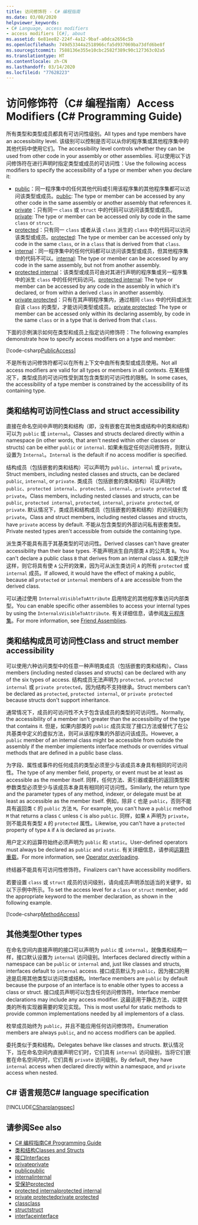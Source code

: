 ```yaml
---
title: 访问修饰符 - C# 编程指南
ms.date: 03/08/2020
helpviewer_keywords:
- C# Language, access modifiers
- access modifiers [C#], about
ms.assetid: 6e81ee82-224f-4a12-9baf-a0dca2656c5b
ms.openlocfilehash: 749d53344a2518966cfa5d937069ba73dfd6be8f
ms.sourcegitcommit: 7588136e355e10cbc2582f389c90c127363c02a5
ms.translationtype: HT
ms.contentlocale: zh-CN
ms.lasthandoff: 03/14/2020
ms.locfileid: "77628223"
---
```

# <a name="access-modifiers-c-programming-guide"></a><span data-ttu-id="1747e-102">访问修饰符（C# 编程指南）</span><span class="sxs-lookup"><span data-stu-id="1747e-102">Access Modifiers (C# Programming Guide)</span></span>

<span data-ttu-id="1747e-103">所有类型和类型成员都具有可访问性级别。</span><span class="sxs-lookup"><span data-stu-id="1747e-103">All types and type members have an accessibility level.</span></span> <span data-ttu-id="1747e-104">该级别可以控制是否可以从你的程序集或其他程序集中的其他代码中使用它们。</span><span class="sxs-lookup"><span data-stu-id="1747e-104">The accessibility level controls whether they can be used from other code in your assembly or other assemblies.</span></span> <span data-ttu-id="1747e-105">可以使用以下访问修饰符在进行声明时指定类型或成员的可访问性：</span><span class="sxs-lookup"><span data-stu-id="1747e-105">Use the following access modifiers to specify the accessibility of a type or member when you declare it:</span></span>

- <span data-ttu-id="1747e-106">[public](../../language-reference/keywords/public.md)：同一程序集中的任何其他代码或引用该程序集的其他程序集都可以访问该类型或成员。</span><span class="sxs-lookup"><span data-stu-id="1747e-106">[public](../../language-reference/keywords/public.md): The type or member can be accessed by any other code in the same assembly or another assembly that references it.</span></span>
- <span data-ttu-id="1747e-107">[private](../../language-reference/keywords/private.md)：只有同一 `class` 或 `struct` 中的代码可以访问该类型或成员。</span><span class="sxs-lookup"><span data-stu-id="1747e-107">[private](../../language-reference/keywords/private.md): The type or member can be accessed only by code in the same `class` or `struct`.</span></span>
- <span data-ttu-id="1747e-108">[protected](../../language-reference/keywords/protected.md)：只有同一 `class` 或者从该 `class` 派生的 `class` 中的代码可以访问该类型或成员。</span><span class="sxs-lookup"><span data-stu-id="1747e-108">[protected](../../language-reference/keywords/protected.md): The type or member can be accessed only by code in the same `class`, or in a `class` that is derived from that `class`.</span></span>
- <span data-ttu-id="1747e-109">[internal](../../language-reference/keywords/internal.md)：同一程序集中的任何代码都可以访问该类型或成员，但其他程序集中的代码不可以。</span><span class="sxs-lookup"><span data-stu-id="1747e-109">[internal](../../language-reference/keywords/internal.md): The type or member can be accessed by any code in the same assembly, but not from another assembly.</span></span>
- <span data-ttu-id="1747e-110">[protected internal](../../language-reference/keywords/protected-internal.md)：该类型或成员可由对其进行声明的程序集或另一程序集中的派生 `class` 中的任何代码访问。</span><span class="sxs-lookup"><span data-stu-id="1747e-110">[protected internal](../../language-reference/keywords/protected-internal.md): The type or member can be accessed by any code in the assembly in which it's declared, or from within a derived `class` in another assembly.</span></span>
- <span data-ttu-id="1747e-111">[private protected](../../language-reference/keywords/private-protected.md)：只有在其声明程序集内，通过相同 `class` 中的代码或派生自该 `class` 的类型，才能访问类型或成员。</span><span class="sxs-lookup"><span data-stu-id="1747e-111">[private protected](../../language-reference/keywords/private-protected.md): The type or member can be accessed only within its declaring assembly, by code in the same `class` or in a type that is derived from that `class`.</span></span>

<span data-ttu-id="1747e-112">下面的示例演示如何在类型和成员上指定访问修饰符：</span><span class="sxs-lookup"><span data-stu-id="1747e-112">The following examples demonstrate how to specify access modifiers on a type and member:</span></span>

[!code-csharp[PublicAccess](~/samples/snippets/csharp/objectoriented/accessmodifiers.cs#PublicAccess)]

<span data-ttu-id="1747e-113">不是所有访问修饰符都可以在所有上下文中由所有类型或成员使用。</span><span class="sxs-lookup"><span data-stu-id="1747e-113">Not all access modifiers are valid for all types or members in all contexts.</span></span> <span data-ttu-id="1747e-114">在某些情况下，类型成员的可访问性受到其包含类型的可访问性的限制。</span><span class="sxs-lookup"><span data-stu-id="1747e-114">In some cases, the accessibility of a type member is constrained by the accessibility of its containing type.</span></span>

## <a name="class-and-struct-accessibility"></a><span data-ttu-id="1747e-115">类和结构可访问性</span><span class="sxs-lookup"><span data-stu-id="1747e-115">Class and struct accessibility</span></span>  

<span data-ttu-id="1747e-116">直接在命名空间中声明的类和结构（即，没有嵌套在其他类或结构中的类和结构）可以为 `public` 或 `internal`。</span><span class="sxs-lookup"><span data-stu-id="1747e-116">Classes and structs declared directly within a namespace (in other words, that aren't nested within other classes or structs) can be either `public` or `internal`.</span></span> <span data-ttu-id="1747e-117">如果未指定任何访问修饰符，则默认设置为 `Internal`。</span><span class="sxs-lookup"><span data-stu-id="1747e-117">`Internal` is the default if no access modifier is specified.</span></span>  

<span data-ttu-id="1747e-118">结构成员（包括嵌套的类和结构）可以声明为 `public`、`internal` 或 `private`。</span><span class="sxs-lookup"><span data-stu-id="1747e-118">Struct members, including nested classes and structs, can be declared `public`, `internal`, or `private`.</span></span> <span data-ttu-id="1747e-119">类成员（包括嵌套的类和结构）可以声明为 `public`、`protected internal`、`protected`、`internal`、`private protected` 或 `private`。</span><span class="sxs-lookup"><span data-stu-id="1747e-119">Class members, including nested classes and structs, can be `public`, `protected internal`, `protected`, `internal`, `private protected`, or `private`.</span></span> <span data-ttu-id="1747e-120">默认情况下，类成员和结构成员（包括嵌套的类和结构）的访问级别为 `private`。</span><span class="sxs-lookup"><span data-stu-id="1747e-120">Class and struct members,  including nested classes and structs, have `private` access by default.</span></span> <span data-ttu-id="1747e-121">不能从包含类型的外部访问私有嵌套类型。</span><span class="sxs-lookup"><span data-stu-id="1747e-121">Private nested types aren't accessible from outside the containing type.</span></span>

<span data-ttu-id="1747e-122">派生类不能具有高于其基类型的可访问性。</span><span class="sxs-lookup"><span data-stu-id="1747e-122">Derived classes can't have greater accessibility than their base types.</span></span> <span data-ttu-id="1747e-123">不能声明派生自内部类 `A` 的公共类 `B`。</span><span class="sxs-lookup"><span data-stu-id="1747e-123">You can't declare a public class `B` that derives from an internal class `A`.</span></span> <span data-ttu-id="1747e-124">如果允许这样，则它将具有使 `A` 公开的效果，因为可从派生类访问 `A` 的所有 `protected` 或 `internal` 成员。</span><span class="sxs-lookup"><span data-stu-id="1747e-124">If allowed, it would have the effect of making `A` public, because all `protected` or `internal` members of `A` are accessible from the derived class.</span></span>

<span data-ttu-id="1747e-125">可以通过使用 `InternalsVisibleToAttribute` 启用特定的其他程序集访问内部类型。</span><span class="sxs-lookup"><span data-stu-id="1747e-125">You can enable specific other assemblies to access your internal types by using the `InternalsVisibleToAttribute`.</span></span> <span data-ttu-id="1747e-126">有关详细信息，请参阅[友元程序集](../../../standard/assembly/friend.md)。</span><span class="sxs-lookup"><span data-stu-id="1747e-126">For more information, see [Friend Assemblies](../../../standard/assembly/friend.md).</span></span>

## <a name="class-and-struct-member-accessibility"></a><span data-ttu-id="1747e-127">类和结构成员可访问性</span><span class="sxs-lookup"><span data-stu-id="1747e-127">Class and struct member accessibility</span></span>  

<span data-ttu-id="1747e-128">可以使用六种访问类型中的任意一种声明类成员（包括嵌套的类和结构）。</span><span class="sxs-lookup"><span data-stu-id="1747e-128">Class members (including nested classes and structs) can be declared with any of the six types of access.</span></span> <span data-ttu-id="1747e-129">结构成员无法声明为 `protected`、`protected internal` 或 `private protected`，因为结构不支持继承。</span><span class="sxs-lookup"><span data-stu-id="1747e-129">Struct members can't be declared as `protected`, `protected internal`, or `private protected` because structs don't support inheritance.</span></span>

<span data-ttu-id="1747e-130">通常情况下，成员的可访问性不大于包含该成员的类型的可访问性。</span><span class="sxs-lookup"><span data-stu-id="1747e-130">Normally, the accessibility of a member isn't greater than the accessibility of the type that contains it.</span></span> <span data-ttu-id="1747e-131">但是，如果内部类的 `public` 成员实现了接口方法或替代了在公共基类中定义的虚拟方法，则可从该程序集的外部访问该成员。</span><span class="sxs-lookup"><span data-stu-id="1747e-131">However, a `public` member of an internal class might be accessible from outside the assembly if the member implements interface methods or overrides virtual methods that are defined in a public base class.</span></span>

<span data-ttu-id="1747e-132">为字段、属性或事件的任何成员的类型必须至少与该成员本身具有相同的可访问性。</span><span class="sxs-lookup"><span data-stu-id="1747e-132">The type of any member field, property, or event must be at least as accessible as the member itself.</span></span> <span data-ttu-id="1747e-133">同样，任何方法、索引器或委托的返回类型和参数类型必须至少与该成员本身具有相同的可访问性。</span><span class="sxs-lookup"><span data-stu-id="1747e-133">Similarly, the return type and the parameter types of any method, indexer, or delegate must be at least as accessible as the member itself.</span></span> <span data-ttu-id="1747e-134">例如，除非 `C` 也是 `public`，否则不能具有返回类 `C` 的 `public` 方法 `M`。</span><span class="sxs-lookup"><span data-stu-id="1747e-134">For example, you can't have a `public` method `M` that returns a class `C` unless `C` is also `public`.</span></span> <span data-ttu-id="1747e-135">同样，如果 `A` 声明为 `private`，则不能具有类型 `A` 的 `protected` 属性。</span><span class="sxs-lookup"><span data-stu-id="1747e-135">Likewise, you can't have a `protected` property of type `A` if `A` is declared as `private`.</span></span>

<span data-ttu-id="1747e-136">用户定义的运算符始终必须声明为 `public` 和 `static`。</span><span class="sxs-lookup"><span data-stu-id="1747e-136">User-defined operators must always be declared as `public` and `static`.</span></span> <span data-ttu-id="1747e-137">有关详细信息，请参阅[运算符重载](../../language-reference/operators/operator-overloading.md)。</span><span class="sxs-lookup"><span data-stu-id="1747e-137">For more information, see [Operator overloading](../../language-reference/operators/operator-overloading.md).</span></span>

<span data-ttu-id="1747e-138">终结器不能具有可访问性修饰符。</span><span class="sxs-lookup"><span data-stu-id="1747e-138">Finalizers can't have accessibility modifiers.</span></span>

<span data-ttu-id="1747e-139">若要设置 `class` 或 `struct` 成员的访问级别，请向成员声明添加适当的关键字，如以下示例中所示。</span><span class="sxs-lookup"><span data-stu-id="1747e-139">To set the access level for a `class` or `struct` member, add the appropriate keyword to the member declaration, as shown in the following example.</span></span>

[!code-csharp[MethodAccess](~/samples/snippets/csharp/objectoriented/accessmodifiers.cs#MethodAccess)]

## <a name="other-types"></a><span data-ttu-id="1747e-140">其他类型</span><span class="sxs-lookup"><span data-stu-id="1747e-140">Other types</span></span>

<span data-ttu-id="1747e-141">在命名空间内直接声明的接口可以声明为 `public` 或 `internal`，就像类和结构一样，接口默认设置为 `internal` 访问级别。</span><span class="sxs-lookup"><span data-stu-id="1747e-141">Interfaces declared directly within a namespace can be `public` or `internal` and, just like classes and structs, interfaces default to `internal` access.</span></span> <span data-ttu-id="1747e-142">接口成员默认为 `public`，因为接口的用途是启用其他类型以访问类或结构。</span><span class="sxs-lookup"><span data-stu-id="1747e-142">Interface members are `public` by default because the purpose of an interface is to enable other types to access a class or struct.</span></span> <span data-ttu-id="1747e-143">接口成员声明可以包含任何访问修饰符。</span><span class="sxs-lookup"><span data-stu-id="1747e-143">Interface member declarations may include any access modifier.</span></span> <span data-ttu-id="1747e-144">这最适用于静态方法，以提供类的所有实现器需要的常见实现。</span><span class="sxs-lookup"><span data-stu-id="1747e-144">This is most useful for static methods to provide common implementations needed by all implementors of a class.</span></span>

<span data-ttu-id="1747e-145">枚举成员始终为 `public`，并且不能应用任何访问修饰符。</span><span class="sxs-lookup"><span data-stu-id="1747e-145">Enumeration members are always `public`, and no access modifiers can be applied.</span></span>

<span data-ttu-id="1747e-146">委托类似于类和结构。</span><span class="sxs-lookup"><span data-stu-id="1747e-146">Delegates behave like classes and structs.</span></span> <span data-ttu-id="1747e-147">默认情况下，当在命名空间内直接声明它们时，它们具有 `internal` 访问级别，当将它们嵌套在命名空间内时，它们具有 `private` 访问级别。</span><span class="sxs-lookup"><span data-stu-id="1747e-147">By default, they have `internal` access when declared directly within a namespace, and `private` access when nested.</span></span>

## <a name="c-language-specification"></a><span data-ttu-id="1747e-148">C# 语言规范</span><span class="sxs-lookup"><span data-stu-id="1747e-148">C# language specification</span></span>

[!INCLUDE[CSharplangspec](~/includes/csharplangspec-md.md)]  

## <a name="see-also"></a><span data-ttu-id="1747e-149">请参阅</span><span class="sxs-lookup"><span data-stu-id="1747e-149">See also</span></span>

- [<span data-ttu-id="1747e-150">C# 编程指南</span><span class="sxs-lookup"><span data-stu-id="1747e-150">C# Programming Guide</span></span>](../index.md)
- [<span data-ttu-id="1747e-151">类和结构</span><span class="sxs-lookup"><span data-stu-id="1747e-151">Classes and Structs</span></span>](./index.md)
- [<span data-ttu-id="1747e-152">接口</span><span class="sxs-lookup"><span data-stu-id="1747e-152">Interfaces</span></span>](../interfaces/index.md)
- [<span data-ttu-id="1747e-153">private</span><span class="sxs-lookup"><span data-stu-id="1747e-153">private</span></span>](../../language-reference/keywords/private.md)
- [<span data-ttu-id="1747e-154">public</span><span class="sxs-lookup"><span data-stu-id="1747e-154">public</span></span>](../../language-reference/keywords/public.md)
- [<span data-ttu-id="1747e-155">internal</span><span class="sxs-lookup"><span data-stu-id="1747e-155">internal</span></span>](../../language-reference/keywords/internal.md)
- [<span data-ttu-id="1747e-156">受保护</span><span class="sxs-lookup"><span data-stu-id="1747e-156">protected</span></span>](../../language-reference/keywords/protected.md)
- [<span data-ttu-id="1747e-157">protected internal</span><span class="sxs-lookup"><span data-stu-id="1747e-157">protected internal</span></span>](../../language-reference/keywords/protected-internal.md)
- [<span data-ttu-id="1747e-158">private protected</span><span class="sxs-lookup"><span data-stu-id="1747e-158">private protected</span></span>](../../language-reference/keywords/private-protected.md)
- [<span data-ttu-id="1747e-159">class</span><span class="sxs-lookup"><span data-stu-id="1747e-159">class</span></span>](../../language-reference/keywords/class.md)
- [<span data-ttu-id="1747e-160">struct</span><span class="sxs-lookup"><span data-stu-id="1747e-160">struct</span></span>](../../language-reference/builtin-types/struct.md)
- [<span data-ttu-id="1747e-161">interface</span><span class="sxs-lookup"><span data-stu-id="1747e-161">interface</span></span>](../../language-reference/keywords/interface.md)
